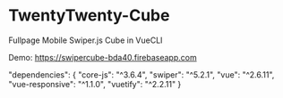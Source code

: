 # TwentyTwenty-Cube
Fullpage Mobile Swiper.js Cube in VueCLI

Demo: https://swipercube-bda40.firebaseapp.com

"dependencies": {
    "core-js": "^3.6.4",
    "swiper": "^5.2.1",
    "vue": "^2.6.11",
    "vue-responsive": "^1.1.0",
    "vuetify": "^2.2.11"
  }
  
  
